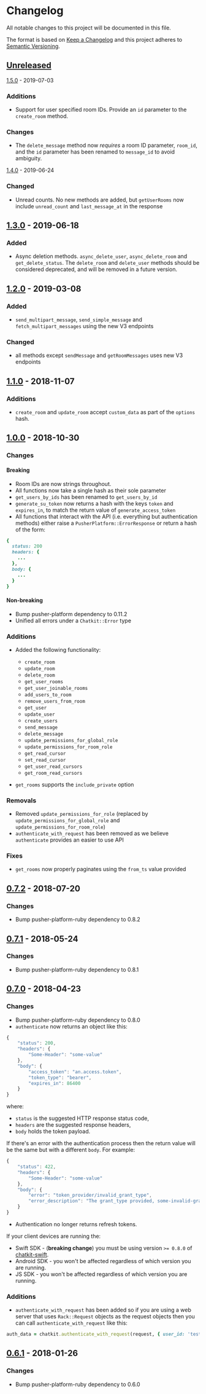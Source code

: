 # Changelog
All notable changes to this project will be documented in this file.

The format is based on [Keep a Changelog](http://keepachangelog.com/en/1.0.0/)
and this project adheres to [Semantic Versioning](http://semver.org/spec/v2.0.0.html).

## [Unreleased](https://github.com/pusher/chatkit-server-ruby/compare/1.5.0...HEAD)

[1.5.0](https://github.com/pusher/chatkit-server-ruby/compare/1.4.0...1.5.0) - 2019-07-03

### Additions

- Support for user specified room IDs. Provide an `id` parameter to the
  `create_room` method.

### Changes

- The `delete_message` method now *requires* a room ID parameter, `room_id`, and
  the `id` parameter has been renamed to `message_id` to avoid ambiguity.

[1.4.0](https://github.com/pusher/chatkit-server-ruby/compare/1.3.0...1.4.0) - 2019-06-24

### Changed

- Unread counts. No new methods are added, but `getUserRooms` now include `unread_count` and `last_message_at` in the response

## [1.3.0](https://github.com/pusher/chatkit-server-ruby/compare/1.2.0...1.3.0) - 2019-06-18

### Added

- Async deletion methods. `async_delete_user`, `async_delete_room` and `get_delete_status`.
  The `delete_room` and `delete_user` methods should be considered deprecated, and will be removed in a future version.


## [1.2.0](https://github.com/pusher/chatkit-server-ruby/compare/1.1.0...1.2.0) - 2019-03-08

### Added

- `send_multipart_message`, `send_simple_message` and `fetch_multipart_messages` using the new V3 endpoints

### Changed

- all methods except `sendMessage` and `getRoomMessages` uses new V3 endpoints

## [1.1.0](https://github.com/pusher/chatkit-server-ruby/compare/1.0.0...1.1.0) - 2018-11-07

### Additions

- `create_room` and `update_room` accept `custom_data` as part of the `options` hash.

## [1.0.0](https://github.com/pusher/chatkit-server-ruby/compare/0.7.2...1.0.0) - 2018-10-30

### Changes

#### Breaking

- Room IDs are now strings throughout.
- All functions now take a single hash as their sole parameter
- `get_users_by_ids` has been renamed to `get_users_by_id`
- `generate_su_token` now returns a hash with the keys `token` and `expires_in`, to match the return value of `generate_access_token`
- All functions that interact with the API (i.e. everything but authentication methods) either raise a `PusherPlatform::ErrorResponse` or return a hash of the form:

```ruby
{
  status: 200
  headers: {
    ...
  },
  body: {
    ...
  }
}
```

#### Non-breaking

- Bump pusher-platform dependency to 0.11.2
- Unified all errors under a `Chatkit::Error` type

### Additions

- Added the following functionality:
    - `create_room`
    - `update_room`
    - `delete_room`
    - `get_user_rooms`
    - `get_user_joinable_rooms`
    - `add_users_to_room`
    - `remove_users_from_room`
    - `get_user`
    - `update_user`
    - `create_users`
    - `send_message`
    - `delete_message`
    - `update_permissions_for_global_role`
    - `update_permissions_for_room_role`
    - `get_read_cursor`
    - `set_read_cursor`
    - `get_user_read_cursors`
    - `get_room_read_cursors`

- `get_rooms` supports the `include_private` option

### Removals

- Removed `update_permissions_for_role` (replaced by `update_permissions_for_global_role` and `update_permissions_for_room_role`)
- `authenticate_with_request` has been removed as we believe `authenticate` provides an easier to use API

### Fixes

- `get_rooms` now properly paginates using the `from_ts` value provided

## [0.7.2](https://github.com/pusher/chatkit-server-ruby/compare/0.7.1...0.7.2) - 2018-07-20

### Changes

- Bump pusher-platform-ruby dependency to 0.8.2

## [0.7.1](https://github.com/pusher/chatkit-server-ruby/compare/0.7.0...0.7.1) - 2018-05-24

### Changes

- Bump pusher-platform-ruby dependency to 0.8.1

## [0.7.0](https://github.com/pusher/chatkit-server-ruby/compare/0.6.1...0.7.0) - 2018-04-23

### Changes

- Bump pusher-platform-ruby dependency to 0.8.0
- `authenticate` now returns an object like this:

```js
{
    "status": 200,
    "headers": {
        "Some-Header": "some-value"
    },
    "body": {
        "access_token": "an.access.token",
        "token_type": "bearer",
        "expires_in": 86400
    }
}
```

where:

* `status` is the suggested HTTP response status code,
* `headers` are the suggested response headers,
* `body` holds the token payload.

If there's an error with the authentication process then the return value will be the same but with a different `body`. For example:

```js
{
    "status": 422,
    "headers": {
        "Some-Header": "some-value"
    },
    "body": {
        "error": "token_provider/invalid_grant_type",
        "error_description": "The grant_type provided, some-invalid-grant-type, is unsupported"
    }
}
```

- Authentication no longer returns refresh tokens.

If your client devices are running the:

* Swift SDK - (**breaking change**) you must be using version `>= 0.8.0` of [chatkit-swift](https://github.com/pusher/chatkit-swift).
* Android SDK - you won't be affected regardless of which version you are running.
* JS SDK - you won't be affected regardless of which version you are running.

### Additions

- `authenticate_with_request` has been added so if you are using a web server that uses `Rack::Request` objects as the request objects then you can call `authenticate_with_request` like this:

```ruby
auth_data = chatkit.authenticate_with_request(request, { user_id: 'testymctest' })
```

## [0.6.1](https://github.com/pusher/chatkit-server-ruby/compare/0.6.0...0.6.1) - 2018-01-26

### Changes

- Bump pusher-platform-ruby dependency to 0.6.0
